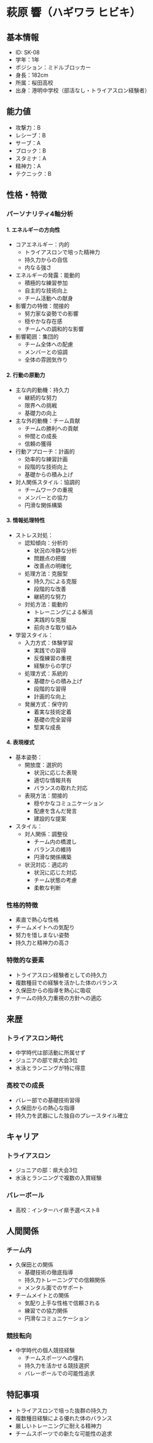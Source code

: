 # 萩原 響（ハギワラ ヒビキ）

## 基本情報

- ID: SK-08
- 学年：1年
- ポジション：ミドルブロッカー
- 身長：182cm
- 所属：桜田高校
- 出身：港明中学校（部活なし・トライアスロン経験者）

## 能力値

- 攻撃力：B
- レシーブ：B
- サーブ：A
- ブロック：B
- スタミナ：A
- 精神力：A
- テクニック：B

## 性格・特徴

### パーソナリティ4軸分析

#### 1. エネルギーの方向性

- コアエネルギー：内的
  - トライアスロンで培った精神力
  - 持久力からの自信
  - 内なる強さ
- エネルギーの発露：能動的
  - 積極的な練習参加
  - 自主的な技術向上
  - チーム活動への献身
- 影響力の特徴：間接的
  - 努力家な姿勢での影響
  - 穏やかな存在感
  - チームへの調和的な影響
- 影響範囲：集団的
  - チーム全体への配慮
  - メンバーとの協調
  - 全体の雰囲気作り

#### 2. 行動の原動力

- 主な内的動機：持久力
  - 継続的な努力
  - 限界への挑戦
  - 基礎力の向上
- 主な外的動機：チーム貢献
  - チームの勝利への貢献
  - 仲間との成長
  - 信頼の獲得
- 行動アプローチ：計画的
  - 効率的な練習計画
  - 段階的な技術向上
  - 基礎からの積み上げ
- 対人関係スタイル：協調的
  - チームワークの重視
  - メンバーとの協力
  - 円滑な関係構築

#### 3. 情報処理特性

- ストレス対処：
  - 認知傾向：分析的
    - 状況の冷静な分析
    - 問題点の把握
    - 改善点の明確化
  - 処理方法：克服型
    - 持久力による克服
    - 段階的な改善
    - 継続的な努力
  - 対処方法：能動的
    - トレーニングによる解消
    - 実践的な克服
    - 前向きな取り組み
- 学習スタイル：
  - 入力方式：体験学習
    - 実践での習得
    - 反復練習の重視
    - 経験からの学び
  - 処理方式：系統的
    - 基礎からの積み上げ
    - 段階的な習得
    - 計画的な向上
  - 発展方式：保守的
    - 着実な技術定着
    - 基礎の完全習得
    - 堅実な成長

#### 4. 表現様式

- 基本姿勢：
  - 開放度：選択的
    - 状況に応じた表現
    - 適切な情報共有
    - バランスの取れた対応
  - 表現方法：間接的
    - 穏やかなコミュニケーション
    - 配慮を含んだ発言
    - 建設的な提案
- スタイル：
  - 対人関係：調整役
    - チーム内の橋渡し
    - バランスの維持
    - 円滑な関係構築
  - 状況対応：適応的
    - 状況に応じた対応
    - チーム状態の考慮
    - 柔軟な判断

### 性格的特徴

- 素直で熱心な性格
- チームメイトへの気配り
- 努力を惜しまない姿勢
- 持久力と精神力の高さ

### 特徴的な要素

- トライアスロン経験者としての持久力
- 複数種目での経験を活かした体のバランス
- 久保田からの指導を熱心に吸収
- チームの持久力重視の方針への適応

## 来歴

### トライアスロン時代

- 中学時代は部活動に所属せず
- ジュニアの部で県大会3位
- 水泳とランニングが特に得意

### 高校での成長

- バレー部での基礎技術習得
- 久保田からの熱心な指導
- 持久力を武器にした独自のプレースタイル確立

## キャリア

### トライアスロン

- ジュニアの部：県大会3位
- 水泳とランニングで複数の入賞経験

### バレーボール

- 高校：インターハイ県予選ベスト8

## 人間関係

### チーム内

- 久保田との関係
  - 基礎技術の徹底指導
  - 持久力トレーニングでの信頼関係
  - メンタル面でのサポート
- チームメイトとの関係
  - 気配り上手な性格で信頼される
  - 練習での協力関係
  - 円滑なコミュニケーション

### 競技転向

- 中学時代の個人競技経験
  - チームスポーツへの憧れ
  - 持久力を活かせる競技選択
  - バレーボールでの可能性追求

## 特記事項

- トライアスロンで培った抜群の持久力
- 複数種目経験による優れた体のバランス
- 厳しいトレーニングに耐える精神力
- チームスポーツでの新たな可能性の追求
